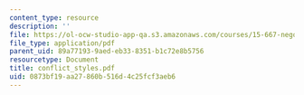 ```yaml
---
content_type: resource
description: ''
file: https://ol-ocw-studio-app-qa.s3.amazonaws.com/courses/15-667-negotiation-and-conflict-management-spring-2001/0873bf19aa27860b516d4c25fcf3aeb6_conflict_styles.pdf
file_type: application/pdf
parent_uid: 89a77193-9aed-eb33-8351-b1c72e8b5756
resourcetype: Document
title: conflict_styles.pdf
uid: 0873bf19-aa27-860b-516d-4c25fcf3aeb6
---
```

